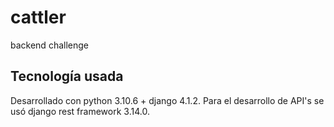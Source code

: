 # cattler
backend challenge

## Tecnología usada
Desarrollado con python 3.10.6 + django 4.1.2. Para el desarrollo de API's se
usó django rest framework 3.14.0. 